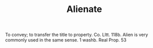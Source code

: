 ---
title: Alienate
letter: A
permalink: "/definitions/alienate.html"
body: To convey; to transfer the title to property. Co. Lltt. 118b. Alien is very
  commonly used in the same sense. 1 washb. Real Prop. 53
published_at: '2018-07-07'
layout: post
---